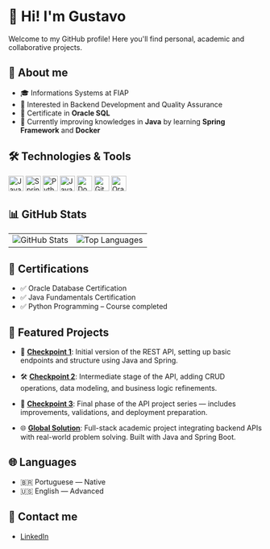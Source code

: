 # 👋 Hi! I'm Gustavo

Welcome to my GitHub profile! Here you'll find personal, academic and collaborative projects.



## 🚀 About me

- 🎓 Informations Systems at FIAP
- 💼 Interested in Backend Development and Quality Assurance 
- 💾 Certificate in **Oracle SQL**
- 🌱 Currently improving knowledges in **Java** by learning **Spring Framework** and **Docker**


## 🛠️ Technologies & Tools

<div>
  <img src="https://cdn.jsdelivr.net/gh/devicons/devicon/icons/java/java-original.svg" height="30" alt="Java" />
  <img src="https://cdn.jsdelivr.net/gh/devicons/devicon/icons/spring/spring-original.svg" height="30" alt="Spring" />
  <img src="https://cdn.jsdelivr.net/gh/devicons/devicon/icons/python/python-original.svg" height="30" alt="Python" />
  <img src="https://cdn.jsdelivr.net/gh/devicons/devicon/icons/javascript/javascript-original.svg" height="30" alt="JavaScript" />
  <img src="https://cdn.jsdelivr.net/gh/devicons/devicon/icons/docker/docker-original.svg" height="30" alt="Docker" />
  <img src="https://cdn.jsdelivr.net/gh/devicons/devicon/icons/git/git-original.svg" height="30" alt="Git" />
  <img src="https://cdn.jsdelivr.net/gh/devicons/devicon/icons/oracle/oracle-original.svg" height="30" alt="Oracle DB" />
</div>


## 📊 GitHub Stats


<table>
  <tr>
    <td>
      <img src="https://github-readme-stats.vercel.app/api?username=ogustavoress&show_icons=true&theme=default" alt="GitHub Stats" />
    </td>
    <td>
      <img src="https://github-readme-stats.vercel.app/api/top-langs/?username=ogustavoress&layout=compact&theme=default" alt="Top Languages" />
    </td>
  </tr>
</table>

## 🏅 Certifications

- ✅ Oracle Database Certification  
- ✅ Java Fundamentals Certification  
- ✅ Python Programming – Course completed



## 📌 Featured Projects

- 🔧 [**Checkpoint 1**](https://github.com/ogustavoress/checkpoint1): Initial version of the REST API, setting up basic endpoints and structure using Java and Spring.

- 🛠️ [**Checkpoint 2**](https://github.com/ogustavoress/checkpoint2): Intermediate stage of the API, adding CRUD operations, data modeling, and business logic refinements.

- 🔁 [**Checkpoint 3**](https://github.com/ogustavoress/checkpoint3): Final phase of the API project series — includes improvements, validations, and deployment preparation.

- 🌐 [**Global Solution**](https://github.com/ogustavoress/global_solution): Full-stack academic project integrating backend APIs with real-world problem solving. Built with Java and Spring Boot.


## 🌐 Languages

- 🇧🇷 Portuguese — Native  
- 🇺🇸 English — Advanced

## 🔗 Contact me

- [LinkedIn](https://www.linkedin.com/in/gustavo-ressurreicao/)


